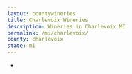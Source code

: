 ```yaml
---
layout: countywineries
title: Charlevoix Wineries
description: Wineries in Charlevoix MI
permalink: /mi/charlevoix/
county: charlevoix
state: mi
---
```

-
